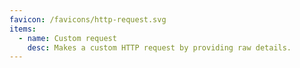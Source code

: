 ```yaml
---
favicon: /favicons/http-request.svg
items:
  - name: Custom request
    desc: Makes a custom HTTP request by providing raw details.
---
```


<script setup>
  import CustomListing from '../../components/CustomListing.vue'
</script>

<CustomListing />

